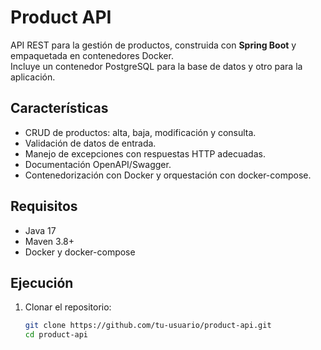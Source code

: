 # Product API

API REST para la gestión de productos, construida con **Spring Boot** y empaquetada en contenedores Docker.  
Incluye un contenedor PostgreSQL para la base de datos y otro para la aplicación.

## Características

- CRUD de productos: alta, baja, modificación y consulta.
- Validación de datos de entrada.
- Manejo de excepciones con respuestas HTTP adecuadas.
- Documentación OpenAPI/Swagger.
- Contenedorización con Docker y orquestación con docker-compose.

## Requisitos

- Java 17
- Maven 3.8+
- Docker y docker-compose

## Ejecución

1. Clonar el repositorio:
   ```bash
   git clone https://github.com/tu-usuario/product-api.git
   cd product-api

